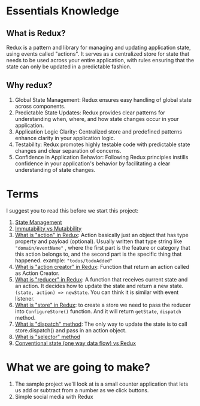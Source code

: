 # Essentials Knowledge

## What is Redux?
Redux is a pattern and library for managing and updating application state, using events called "actions". It serves as a centralized store for state that needs to be used across your entire application, with rules ensuring that the state can only be updated in a predictable fashion.

## Why redux?
1. Global State Management: Redux ensures easy handling of global state across components.
2. Predictable State Updates: Redux provides clear patterns for understanding when, where, and how state changes occur in your application.
3. Application Logic Clarity: Centralized store and predefined patterns enhance clarity in your application logic.
4. Testability: Redux promotes highly testable code with predictable state changes and clear separation of concerns.
5. Confidence in Application Behavior: Following Redux principles instills confidence in your application's behavior by facilitating a clear understanding of state changes.

# Terms
I suggest you to read this before we start this project:
1. [State Management](https://redux.js.org/tutorials/essentials/part-1-overview-concepts#state-management)
2. [Immutability vs Mutabbility](https://redux.js.org/tutorials/essentials/part-1-overview-concepts#immutability)
3. [What is "action" in Redux](https://redux.js.org/tutorials/essentials/part-1-overview-concepts#actions): Action basically just an object that has type property and payload (optional). Usually written that type string like `"domain/eventName"` , where the first part is the feature or category that this action belongs to, and the second part is the specific thing that happened. example: `"todos/todoAdded"`
4. [What is "action creator" in Redux](https://redux.js.org/tutorials/essentials/part-1-overview-concepts#actions): Function that return an action called as Action Creator.
5. [What is "reducer" in Redux](https://redux.js.org/tutorials/essentials/part-1-overview-concepts#reducers): A function that receives current state and an action. It decides how to update the state and return a new state. `(state, action) => newState`. You can think it is similar with event listener.
6. [What is "store" in Redux](https://redux.js.org/tutorials/essentials/part-1-overview-concepts#store): to create a store we need to pass the reducer into `ConfigureStore()` function. And it will return `getState`, `dispatch` method.
7. [What is "dispatch" method](https://redux.js.org/tutorials/essentials/part-1-overview-concepts#dispatch): The only way to update the state is to call store.dispatch() and pass in an action object.
8. [What is "selector" method](https://redux.js.org/tutorials/essentials/part-1-overview-concepts#selectors)
9. [Conventional state (one way data flow) vs Redux](https://redux.js.org/tutorials/essentials/part-1-overview-concepts#redux-application-data-flow)

# What we are going to make?
1. The sample project we'll look at is a small counter application that lets us add or subtract from a number as we click buttons.
2. Simple social media with Redux

